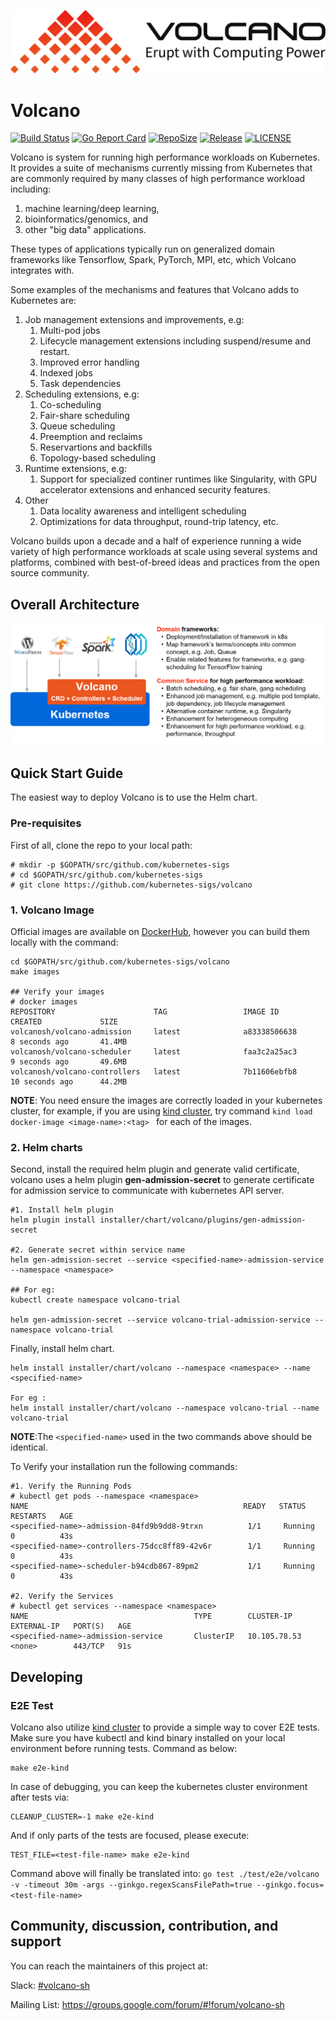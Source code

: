 ![volcano-logo](../images/volcano-logo.png)


# Volcano

[![Build Status](https://travis-ci.org/kubernetes-sigs/volcano.svg?branch=master)](https://travis-ci.org/kubernetes-sigs/volcano)
[![Go Report Card](https://goreportcard.com/badge/github.com/kubernetes-sigs/volcano)](https://goreportcard.com/report/github.com/kubernetes-sigs/volcano)
[![RepoSize](https://img.shields.io/github/repo-size/kubernetes-sigs/volcano.svg)](https://github.com/kubernetes-sigs/volcano)
[![Release](https://img.shields.io/github/release/kubernetes-sigs/kube-batch.svg)](https://github.com/kubernetes-sigs/volcano/releases)
[![LICENSE](https://img.shields.io/github/license/kubernetes-sigs/volcano.svg)](https://github.com/kubernetes-sigs/volcano/blob/master/LICENSE)

Volcano is system for running high performance workloads on
Kubernetes.  It provides a suite of mechanisms currently missing from
Kubernetes that are commonly required by many classes of high
performance workload including:

1. machine learning/deep learning,
2. bioinformatics/genomics, and 
3. other "big data" applications.

These types of applications typically run on generalized domain
frameworks like Tensorflow, Spark, PyTorch, MPI, etc, which Volcano integrates with.

Some examples of the mechanisms and features that Volcano adds to Kubernetes are:

1. Job management extensions and improvements, e.g:
    1. Multi-pod jobs
	2. Lifecycle management extensions including suspend/resume and
       restart.
	3. Improved error handling
	4. Indexed jobs
	5. Task dependencies
2. Scheduling extensions, e.g:
    1. Co-scheduling
	2. Fair-share scheduling
	3. Queue scheduling
	4. Preemption and reclaims
	5. Reservartions and backfills
	6. Topology-based scheduling
3. Runtime extensions, e.g:
    1. Support for specialized continer runtimes like Singularity,
       with GPU accelerator extensions and enhanced security features.
4. Other
    1. Data locality awareness and intelligent scheduling
	2. Optimizations for data throughput, round-trip latency, etc.
	

Volcano builds upon a decade and a half of experience running a wide
variety of high performance workloads at scale using several systems
and platforms, combined with best-of-breed ideas and practices from
the open source community.

## Overall Architecture

![volcano](../images/volcano-intro.png)

## Quick Start Guide

The easiest way to deploy Volcano is to use the Helm chart.

### Pre-requisites

First of all, clone the repo to your local path:

```
# mkdir -p $GOPATH/src/github.com/kubernetes-sigs
# cd $GOPATH/src/github.com/kubernetes-sigs
# git clone https://github.com/kubernetes-sigs/volcano
```

### 1. Volcano Image

Official images are available on [DockerHub](https://hub.docker.com/u/kubesigs), however you can
build them locally with the command:

```
cd $GOPATH/src/github.com/kubernetes-sigs/volcano
make images

## Verify your images
# docker images
REPOSITORY                      TAG                 IMAGE ID            CREATED             SIZE
volcanosh/volcano-admission     latest              a83338506638        8 seconds ago       41.4MB
volcanosh/volcano-scheduler     latest              faa3c2a25ac3        9 seconds ago       49.6MB
volcanosh/volcano-controllers   latest              7b11606ebfb8        10 seconds ago      44.2MB

``` 

**NOTE**: You need ensure the images are correctly loaded in your kubernetes cluster, for
example, if you are using [kind cluster](https://github.com/kubernetes-sigs/kind), 
try command ```kind load docker-image <image-name>:<tag> ``` for each of the images.

### 2. Helm charts
Second, install the required helm plugin and generate valid
certificate, volcano uses a helm plugin **gen-admission-secret** to
generate certificate for admission service to communicate with
kubernetes API server.

```
#1. Install helm plugin
helm plugin install installer/chart/volcano/plugins/gen-admission-secret

#2. Generate secret within service name
helm gen-admission-secret --service <specified-name>-admission-service --namespace <namespace>

## For eg: 
kubectl create namespace volcano-trial

helm gen-admission-secret --service volcano-trial-admission-service --namespace volcano-trial

```

Finally, install helm chart.

```
helm install installer/chart/volcano --namespace <namespace> --name <specified-name>

For eg :
helm install installer/chart/volcano --namespace volcano-trial --name volcano-trial

```

**NOTE**:The ```<specified-name>``` used in the two commands above should be identical.


To Verify your installation run the following commands:

```
#1. Verify the Running Pods
# kubectl get pods --namespace <namespace> 
NAME                                                READY   STATUS    RESTARTS   AGE
<specified-name>-admission-84fd9b9dd8-9trxn          1/1     Running   0          43s
<specified-name>-controllers-75dcc8ff89-42v6r        1/1     Running   0          43s
<specified-name>-scheduler-b94cdb867-89pm2           1/1     Running   0          43s

#2. Verify the Services
# kubectl get services --namespace <namespace> 
NAME                                     TYPE        CLUSTER-IP     EXTERNAL-IP   PORT(S)   AGE
<specified-name>-admission-service       ClusterIP   10.105.78.53   <none>        443/TCP   91s

```

## Developing

### E2E Test
Volcano also utilize [kind cluster](https://github.com/kubernetes-sigs/kind) to provide a simple way to
cover E2E tests. Make sure you have kubectl and kind binary installed on your local environment
before running tests. Command as below:
```
make e2e-kind
```
In case of debugging, you can keep the kubernetes cluster environment after tests via:
```
CLEANUP_CLUSTER=-1 make e2e-kind
```
And if only parts of the tests are focused, please execute:
```
TEST_FILE=<test-file-name> make e2e-kind
```
Command above will finally be translated
into: ``go test ./test/e2e/volcano -v -timeout 30m -args --ginkgo.regexScansFilePath=true --ginkgo.focus=<test-file-name>``


## Community, discussion, contribution, and support

You can reach the maintainers of this project at:

Slack: [#volcano-sh](http://t.cn/Efa7LKx)

Mailing List: https://groups.google.com/forum/#!forum/volcano-sh
